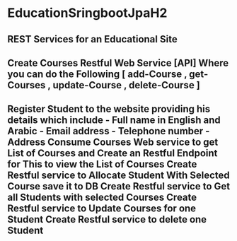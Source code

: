 # EducationSringbootJpaH2
REST Services for an Educational Site
-----

Create Courses Restful Web Service [API] Where you can do the Following [ add-Course , get-Courses , update-Course , delete-Course  ]
-----
Register Student to the website providing his details which include
                                	- Full name in English and Arabic
                                	- Email address
                                	- Telephone number
                                	- Address
Consume Courses Web service to get List of Courses and Create an Restful Endpoint for This to view the List of Courses 
Create Restful service to Allocate Student  With Selected Course save it to DB
Create Restful service to Get all Students with selected Courses 
Create Restful service to Update Courses for one Student
Create Restful service to delete one Student 
----
